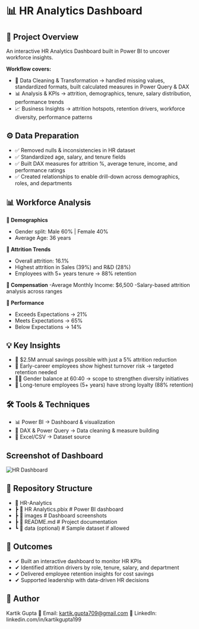 # 📊 HR Analytics Dashboard

## 📖 Project Overview
An interactive HR Analytics Dashboard built in Power BI to uncover workforce insights.

**Workflow covers:**
- 🧹 Data Cleaning & Transformation → handled missing values, standardized formats, built calculated measures in Power Query & DAX
- 📊 Analysis & KPIs → attrition, demographics, tenure, salary distribution, performance trends
- 📈 Business Insights → attrition hotspots, retention drivers, workforce diversity, performance patterns

## ⚙️ Data Preparation
- ✅ Removed nulls & inconsistencies in HR dataset
- ✅ Standardized age, salary, and tenure fields
- ✅ Built DAX measures for attrition %, average tenure, income, and performance ratings
- ✅ Created relationships to enable drill-down across demographics, roles, and departments

## 📊 Workforce Analysis
**🔹 Demographics**
- Gender split: Male 60% | Female 40%
- Average Age: 36 years

**🔹 Attrition Trends**
- Overall attrition: 16.1%
- Highest attrition in Sales (39%) and R&D (28%)
- Employees with 5+ years tenure → 88% retention

**🔹 Compensation**
-Average Monthly Income: $6,500
-Salary-based attrition analysis across ranges

**🔹 Performance**
- Exceeds Expectations → 21%
- Meets Expectations → 65%
- Below Expectations → 14%

## 💡 Key Insights
- 🔑 $2.5M annual savings possible with just a 5% attrition reduction
- 🎯 Early-career employees show highest turnover risk → targeted retention needed
- 👩‍💼 Gender balance at 60:40 → scope to strengthen diversity initiatives
- 🏢 Long-tenure employees (5+ years) have strong loyalty (88% retention)

## 🛠 Tools & Techniques
- 📊 Power BI → Dashboard & visualization
- 🔢 DAX & Power Query → Data cleaning & measure building
- 📑 Excel/CSV → Dataset source

## Screenshot of Dashboard

![HR Dashboard](https://github.com/user-attachments/assets/e147942f-97d4-4711-84ee-b5706b884857)


## 📂 Repository Structure
- 📁 HR-Analytics
- ┣ 📄 HR Analytics.pbix     # Power BI dashboard
- ┣ 📁 images                # Dashboard screenshots
- ┣ 📄 README.md             # Project documentation
- ┗ 📂 data (optional)       # Sample dataset if allowed

## 🚀 Outcomes
- ✔ Built an interactive dashboard to monitor HR KPIs
- ✔ Identified attrition drivers by role, tenure, salary, and department
- ✔ Delivered employee retention insights for cost savings
- ✔ Supported leadership with data-driven HR decisions

## 👤 Author
Kartik Gupta
📩 Email: kartik.gupta709@gmail.com
🔗 LinkedIn: linkedin.com/in/kartikgupta199
